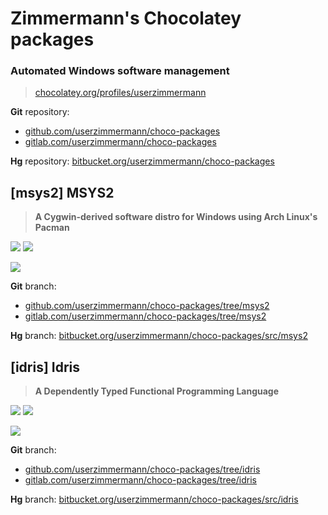 Zimmermann's Chocolatey packages
================================

### Automated Windows software management

> [chocolatey.org/profiles/userzimmermann](
    https://chocolatey.org/profiles/userzimmermann)

**Git** repository:
* [github.com/userzimmermann/choco-packages](
    https://github.com/userzimmermann/choco-packages)
* [gitlab.com/userzimmermann/choco-packages](
    https://gitlab.com/userzimmermann/choco-packages)

**Hg** repository: [bitbucket.org/userzimmermann/choco-packages](
  https://bitbucket.org/userzimmermann/choco-packages)

[msys2] MSYS2
-------------

> **A Cygwin-derived software distro for Windows using Arch Linux's Pacman**

[![](https://img.shields.io/chocolatey/v/msys2.svg)](
  https://chocolatey.org/packages/msys2)
[![](https://img.shields.io/chocolatey/dt/msys2.svg)](
  https://chocolatey.org/packages/msys2)

[![](https://ci.appveyor.com/api/projects/status/wf4g2ftsatog8wvf?svg=true)](
  https://ci.appveyor.com/project/userzimmermann/choco-packages-6hb62)

**Git** branch:
* [github.com/userzimmermann/choco-packages/tree/msys2](
    https://github.com/userzimmermann/choco-packages/tree/msys2)
* [gitlab.com/userzimmermann/choco-packages/tree/msys2](
    https://gitlab.com/userzimmermann/choco-packages/tree/msys2)

**Hg** branch: [bitbucket.org/userzimmermann/choco-packages/src/msys2](
  https://bitbucket.org/userzimmermann/choco-packages/src/msys2)

[idris] Idris
-------------

> **A Dependently Typed Functional Programming Language**

[![](https://img.shields.io/chocolatey/v/idris.svg)](
  https://chocolatey.org/packages/idris)
[![](https://img.shields.io/chocolatey/dt/idris.svg)](
  https://chocolatey.org/packages/idris)

[![](https://ci.appveyor.com/api/projects/status/4gxc6i7oh6ainu57?svg=true)](
  https://ci.appveyor.com/project/userzimmermann/choco-packages-85c6u)

**Git** branch:
* [github.com/userzimmermann/choco-packages/tree/idris](
    https://github.com/userzimmermann/choco-packages/tree/idris)
* [gitlab.com/userzimmermann/choco-packages/tree/idris](
    https://gitlab.com/userzimmermann/choco-packages/tree/idris)

**Hg** branch: [bitbucket.org/userzimmermann/choco-packages/src/idris](
  https://bitbucket.org/userzimmermann/choco-packages/src/idris)

